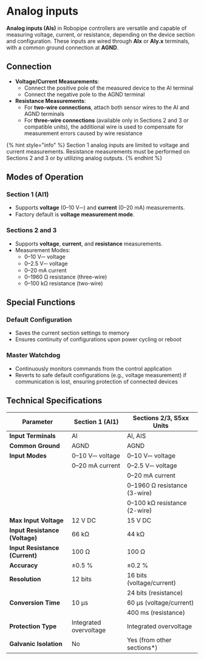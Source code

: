 # Analog inputs

**Analog inputs (AIs)** in Robopipe controllers are versatile and capable of measuring voltage, current, or resistance, depending on the device section and configuration. These inputs are wired through **AIx** or **AIy.x** terminals, with a common ground connection at **AGND**.

## Connection

* **Voltage/Current Measurements**:
  * Connect the positive pole of the measured device to the AI terminal
  * Connect the negative pole to the AGND terminal
* **Resistance Measurements**:
  * For **two-wire connections**, attach both sensor wires to the AI and AGND terminals
  * For **three-wire connections** (available only in Sections 2 and 3 or compatible units), the additional wire is used to compensate for measurement errors caused by wire resistance

{% hint style="info" %}
Section 1 analog inputs are limited to voltage and current measurements. Resistance measurements must be performed on Sections 2 and 3 or by utilizing analog outputs.
{% endhint %}

## Modes of Operation

### **Section 1 (AI1)**

* Supports **voltage** (0–10 V⎓) and **current** (0–20 mA) measurements.
* Factory default is **voltage measurement mode**.

### **Sections 2 and 3**

* Supports **voltage**, **current**, and **resistance** measurements.
* Measurement Modes:
  * 0–10 V⎓ voltage
  * 0–2.5 V⎓ voltage
  * 0–20 mA current
  * 0–1960 Ω resistance (three-wire)
  * 0–100 kΩ resistance (two-wire)

## Special Functions

### **Default Configuration**

* Saves the current section settings to memory
* Ensures continuity of configurations upon power cycling or reboot

### **Master Watchdog**

* Continuously monitors commands from the control application
* Reverts to safe default configurations (e.g., voltage measurement) if communication is lost, ensuring protection of connected devices

## Technical Specifications

| **Parameter**                  | **Section 1 (AI1)**    | **Sections 2/3, S5xx Units** |
| ------------------------------ | ---------------------- | ---------------------------- |
| **Input Terminals**            | AI                     | AI, AIS                      |
| **Common Ground**              | AGND                   | AGND                         |
| **Input Modes**                | 0–10 V⎓ voltage        | 0–10 V⎓ voltage              |
|                                | 0–20 mA current        | 0–2.5 V⎓ voltage             |
|                                |                        | 0–20 mA current              |
|                                |                        | 0–1960 Ω resistance (3-wire) |
|                                |                        | 0–100 kΩ resistance (2-wire) |
| **Max Input Voltage**          | 12 V DC                | 15 V DC                      |
| **Input Resistance (Voltage)** | 66 kΩ                  | 44 kΩ                        |
| **Input Resistance (Current)** | 100 Ω                  | 100 Ω                        |
| **Accuracy**                   | ±0.5 %                 | ±0.2 %                       |
| **Resolution**                 | 12 bits                | 16 bits (voltage/current)    |
|                                |                        | 24 bits (resistance)         |
| **Conversion Time**            | 10 μs                  | 60 μs (voltage/current)      |
|                                |                        | 400 ms (resistance)          |
| **Protection Type**            | Integrated overvoltage | Integrated overvoltage       |
| **Galvanic Isolation**         | No                     | Yes (from other sections\*)  |
